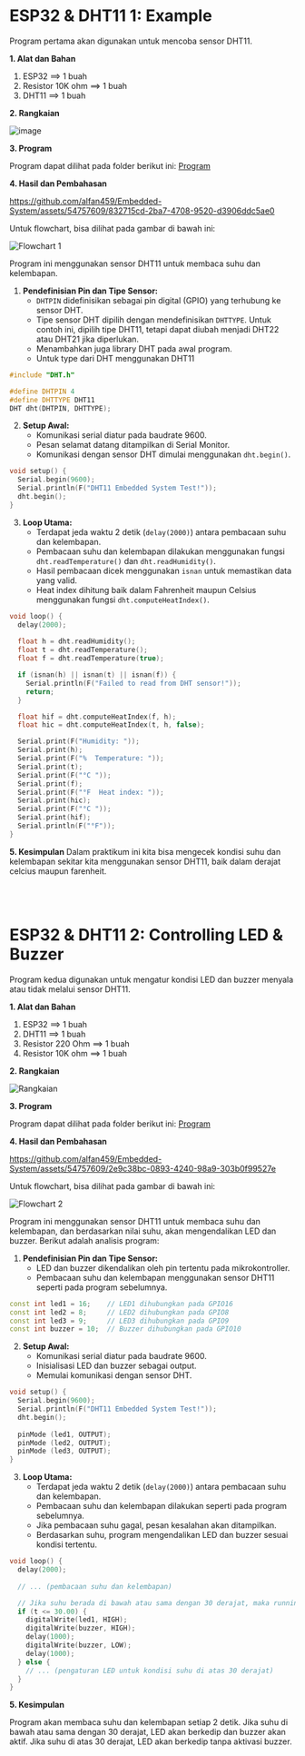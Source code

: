 # ESP32 & DHT11 1: Example
Program pertama akan digunakan untuk mencoba sensor DHT11.

**1. Alat dan Bahan**
1. ESP32            ==> 1 buah
2. Resistor 10K ohm ==> 1 buah
3. DHT11            ==> 1 buah  

**2. Rangkaian**

![image](https://github.com/alfan459/Embedded-System/assets/54757609/1fe265a4-125d-48cc-b898-fea30cf33965)


**3. Program**

Program dapat dilihat pada folder berikut ini: <a href="https://github.com/alfan459/Embedded-System/tree/master/Jobsheet%202%20Protokol%20Komunikasi%20dan%20Sensor/b.%20Mengakses%20Sensor%20DHT11/Program%20Contoh"> Program </a>

**4. Hasil dan Pembahasan**

https://github.com/alfan459/Embedded-System/assets/54757609/832715cd-2ba7-4708-9520-d3906ddc5ae0

Untuk flowchart, bisa dilihat pada gambar di bawah ini:

![Flowchart 1](https://github.com/alfan459/Embedded-System/assets/54757609/94fcdd67-e4f3-4228-8b80-c2f623d2e039)

Program ini menggunakan sensor DHT11 untuk membaca suhu dan kelembapan. 

1. **Pendefinisian Pin dan Tipe Sensor:**
   - `DHTPIN` didefinisikan sebagai pin digital (GPIO) yang terhubung ke sensor DHT.
   - Tipe sensor DHT dipilih dengan mendefinisikan `DHTTYPE`. Untuk contoh ini, dipilih tipe DHT11, tetapi dapat diubah menjadi DHT22 atau DHT21 jika diperlukan.
   - Menambahkan juga library DHT pada awal program.
   - Untuk type dari DHT menggunakan DHT11

```cpp
#include "DHT.h"

#define DHTPIN 4
#define DHTTYPE DHT11
DHT dht(DHTPIN, DHTTYPE);
```

2. **Setup Awal:**
   - Komunikasi serial diatur pada baudrate 9600.
   - Pesan selamat datang ditampilkan di Serial Monitor.
   - Komunikasi dengan sensor DHT dimulai menggunakan `dht.begin()`.

```cpp
void setup() {
  Serial.begin(9600);
  Serial.println(F("DHT11 Embedded System Test!"));
  dht.begin();
}
```

3. **Loop Utama:**
   - Terdapat jeda waktu 2 detik (`delay(2000)`) antara pembacaan suhu dan kelembapan.
   - Pembacaan suhu dan kelembapan dilakukan menggunakan fungsi `dht.readTemperature()` dan `dht.readHumidity()`.
   - Hasil pembacaan dicek menggunakan `isnan` untuk memastikan data yang valid.
   - Heat index dihitung baik dalam Fahrenheit maupun Celsius menggunakan fungsi `dht.computeHeatIndex()`.

```cpp
void loop() {
  delay(2000);
  
  float h = dht.readHumidity();
  float t = dht.readTemperature();
  float f = dht.readTemperature(true);

  if (isnan(h) || isnan(t) || isnan(f)) {
    Serial.println(F("Failed to read from DHT sensor!"));
    return;
  }

  float hif = dht.computeHeatIndex(f, h);
  float hic = dht.computeHeatIndex(t, h, false);

  Serial.print(F("Humidity: "));
  Serial.print(h);
  Serial.print(F("%  Temperature: "));
  Serial.print(t);
  Serial.print(F("°C "));
  Serial.print(f);
  Serial.print(F("°F  Heat index: "));
  Serial.print(hic);
  Serial.print(F("°C "));
  Serial.print(hif);
  Serial.println(F("°F"));
}
```

**5. Kesimpulan**
Dalam praktikum ini kita bisa mengecek kondisi suhu dan kelembapan sekitar kita menggunakan sensor DHT11, baik dalam derajat celcius maupun farenheit.

<br></br>

# ESP32 & DHT11 2: Controlling LED & Buzzer
Program kedua digunakan untuk mengatur kondisi LED dan buzzer menyala atau tidak melalui sensor DHT11.

**1. Alat dan Bahan**
1. ESP32             ==> 1 buah
2. DHT11             ==> 1 buah
3. Resistor 220 Ohm  ==> 1 buah
4. Resistor 10K ohm  ==> 1 buah 


**2. Rangkaian**

![Rangkaian](https://github.com/alfan459/Embedded-System/assets/54757609/404322eb-617c-4736-974d-c1ec60d3c022)


**3. Program**

Program dapat dilihat pada folder berikut ini: <a href="https://github.com/alfan459/Embedded-System/tree/master/Jobsheet%202%20Protokol%20Komunikasi%20dan%20Sensor/b.%20Mengakses%20Sensor%20DHT11/Running%20Led%20dan%20Buzzer%20dengan%20dht11"> Program </a>

**4. Hasil dan Pembahasan**

https://github.com/alfan459/Embedded-System/assets/54757609/2e9c38bc-0893-4240-98a9-303b0f99527e

Untuk flowchart, bisa dilihat pada gambar di bawah ini:

![Flowchart 2](https://github.com/alfan459/Embedded-System/assets/54757609/96206f0e-a708-43ae-a224-9af7bbf7c080)

Program ini menggunakan sensor DHT11 untuk membaca suhu dan kelembapan, dan berdasarkan nilai suhu, akan mengendalikan LED dan buzzer. Berikut adalah analisis program:

1. **Pendefinisian Pin dan Tipe Sensor:**
   - LED dan buzzer dikendalikan oleh pin tertentu pada mikrokontroller.
   - Pembacaan suhu dan kelembapan menggunakan sensor DHT11 seperti pada program sebelumnya.

```cpp
const int led1 = 16;    // LED1 dihubungkan pada GPIO16
const int led2 = 8;     // LED2 dihubungkan pada GPIO8
const int led3 = 9;     // LED3 dihubungkan pada GPIO9
const int buzzer = 10;  // Buzzer dihubungkan pada GPIO10
```

2. **Setup Awal:**
   - Komunikasi serial diatur pada baudrate 9600.
   - Inisialisasi LED dan buzzer sebagai output.
   - Memulai komunikasi dengan sensor DHT.

```cpp
void setup() {
  Serial.begin(9600);
  Serial.println(F("DHT11 Embedded System Test!"));
  dht.begin();
  
  pinMode (led1, OUTPUT);
  pinMode (led2, OUTPUT);
  pinMode (led3, OUTPUT);
}
```

3. **Loop Utama:**
   - Terdapat jeda waktu 2 detik (`delay(2000)`) antara pembacaan suhu dan kelembapan.
   - Pembacaan suhu dan kelembapan dilakukan seperti pada program sebelumnya.
   - Jika pembacaan suhu gagal, pesan kesalahan akan ditampilkan.
   - Berdasarkan suhu, program mengendalikan LED dan buzzer sesuai kondisi tertentu.

```cpp
void loop() {
  delay(2000);
  
  // ... (pembacaan suhu dan kelembapan)

  // Jika suhu berada di bawah atau sama dengan 30 derajat, maka running LED dan aktifkan buzzer
  if (t <= 30.00) {
    digitalWrite(led1, HIGH);
    digitalWrite(buzzer, HIGH);
    delay(1000);
    digitalWrite(buzzer, LOW);
    delay(1000);
  } else {
    // ... (pengaturan LED untuk kondisi suhu di atas 30 derajat)
  }
}
```

**5. Kesimpulan**

Program akan membaca suhu dan kelembapan setiap 2 detik. Jika suhu di bawah atau sama dengan 30 derajat, LED akan berkedip dan buzzer akan aktif. Jika suhu di atas 30 derajat, LED akan berkedip tanpa aktivasi buzzer.
<br></br>
